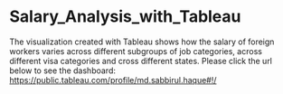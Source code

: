# Salary_Analysis_with_Tableau
The visualization created with Tableau shows how the salary of foreign workers varies across different subgroups of job categories, across different visa categories and cross different states.
Please click the url below to see the dashboard:
https://public.tableau.com/profile/md.sabbirul.haque#!/
